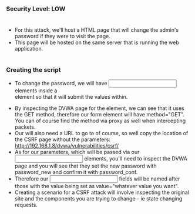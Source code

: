 
### Security Level: LOW
#
* For this attack, we'll host a HTML page that will change the admin's password if they were to visit the page.
* This page will be hosted on the same server that is running the web application.
#
### Creating the script
* To change the password, we will have <input> elements inside a <form> element so that it will submit the values within.
* By inspecting the DVWA page for the <form> element, we can see that it uses the GET method, therefore our form element will have method="GET".
  You can of course find the method via proxy as well when intercepting packets.
* Our <form> will also need a URL to go to of course, so well copy the location of the CSRF page without the parameters: http://192.168.1.8/dvwa/vulnerabilities/csrf/
* As for our parameters, which will be passed via our <input> elements, you'll need to inspect the DVWA page and you will see that they set the new password with password_new and confirm it with password_conf. 
* Therefore our <input> fields will be named after those with the value being set as value="whatever value you want".
* Creating a scenario for a CSRF attack will involve inspecting the original site and the components you are trying to change - ie state changing requests.
#
